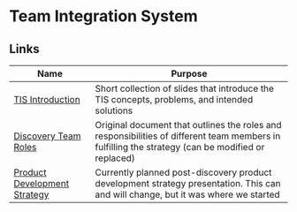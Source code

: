 # Team Integration System
## Links


| Name                                                                                                                     | Purpose                                                                                                                                           |
|--------------------------------------------------------------------------------------------------------------------------|---------------------------------------------------------------------------------------------------------------------------------------------------|
| [TIS Introduction](https://docs.google.com/presentation/d/1dw-ubV9yGwX5Ke1dvPG-fpPOuxFq2OwARNa6e-nVLcc/edit)             | Short collection of slides that introduce the TIS concepts, problems, and intended solutions                                                      |
| [Discovery Team Roles](https://docs.google.com/document/d/1Wazk9kik5k0KrmW0f5A7nkyeFn_LvHZNjgFNncOasFg/edit)             | Original document that outlines the roles and responsibilities of different team members in fulfilling the strategy (can be modified or replaced) |
| [Product Development Strategy](https://docs.google.com/presentation/d/1dVg2mKcDrKiySdVL0SGEVjGXdxLdWY5Y40LvkA_S9G4/edit) | Currently planned post-discovery product development strategy presentation.  This can and will change, but it was where we started                |
